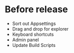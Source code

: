# Before release
- Sort out Appsettings
- Drag and drop for explorer
- Keyboard shortcuts
- Admin panel
- Update Build Scripts